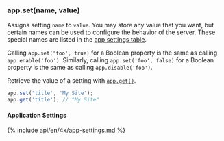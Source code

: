 <h3 id='app.set'>app.set(name, value)</h3>

Assigns setting `name` to `value`. You may store any value that you want,
but certain names can be used to configure the behavior of the server. These
special names are listed in the [app settings table](#app.settings.table).

Calling `app.set('foo', true)` for a Boolean property is the same as calling
`app.enable('foo')`. Similarly, calling `app.set('foo', false)` for a Boolean
property is the same as calling `app.disable('foo')`.

Retrieve the value of a setting with [`app.get()`](#app.get).

```js
app.set('title', 'My Site');
app.get('title'); // "My Site"
```

<h4 id='app.settings.table'>Application Settings</h4>

{% include api/en/4x/app-settings.md %}
